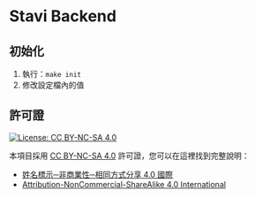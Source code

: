 # Stavi Backend

## 初始化
1. 執行：`make init`
2. 修改設定檔內的值

## 許可證
[![License: CC BY-NC-SA 4.0](https://img.shields.io/badge/License-CC%20BY--NC--SA%204.0-lightgrey.svg)](https://github.com/st-avi/frontend/blob/main/LICENSE)

本項目採用 [CC BY-NC-SA 4.0](https://github.com/st-avi/frontend/blob/main/LICENSE) 許可證，您可以在這裡找到完整說明：
- [姓名標示─非商業性─相同方式分享 4.0 國際](https://creativecommons.org/licenses/by-nc-sa/4.0/deed.zh-hant)
- [Attribution-NonCommercial-ShareAlike 4.0 International](https://creativecommons.org/licenses/by-nc-sa/4.0/)